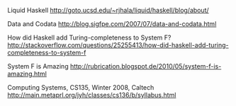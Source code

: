 Liquid Haskell
http://goto.ucsd.edu/~rjhala/liquid/haskell/blog/about/

Data and Codata
http://blog.sigfpe.com/2007/07/data-and-codata.html

How did Haskell add Turing-completeness to System F?
http://stackoverflow.com/questions/25255413/how-did-haskell-add-turing-completeness-to-system-f

System F is Amazing
http://rubrication.blogspot.de/2010/05/system-f-is-amazing.html

Computing Systems, CS135, Winter 2008, Caltech
http://main.metaprl.org/jyh/classes/cs136/b/syllabus.html
